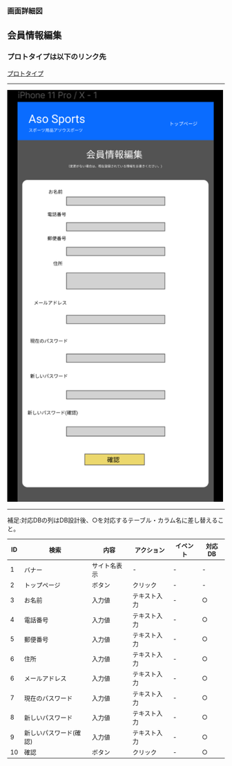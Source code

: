 ### 画面詳細図
## 会員情報編集
### プロトタイプは以下のリンク先
[プロトタイプ](https://www.figma.com/file/36DPETfL3dwzP5NjNW1WZQ/Untitled?node-id=0%3A1)
*****
<img src="kaiin.png" width="500">

*****

補足:対応DBの列はDB設計後、○を対応するテーブル・カラム名に差し替えること。

| ID | 検索 | 内容 | アクション | イベント | 対応DB |
|----|-----|-----|---------|--------|-------|
|1|バナー|サイト名表示|-|-|-|
|2|トップページ|ボタン|クリック|-|-|
|3|お名前|入力値|テキスト入力|-|○|
|4|電話番号|入力値|テキスト入力|-|○|
|5|郵便番号|入力値|テキスト入力|-|○|
|6|住所|入力値|テキスト入力|-|○|
|6|メールアドレス|入力値|テキスト入力|-|○|
|7|現在のパスワード|入力値|テキスト入力|-|○|
|8|新しいパスワード|入力値|テキスト入力|-|○|
|9|新しいパスワード(確認)|入力値|テキスト入力|-|○|
|10|確認|ボタン|クリック|-|○|
